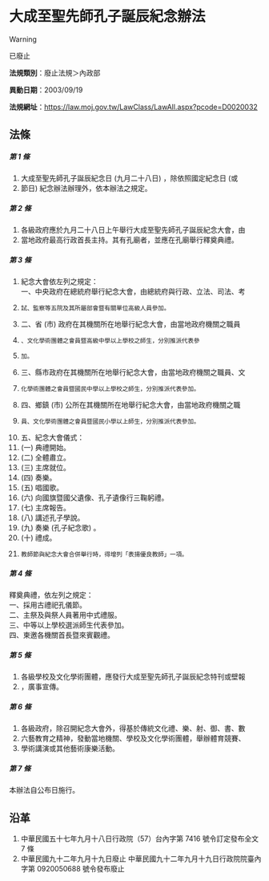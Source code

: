 # 大成至聖先師孔子誕辰紀念辦法
> [!WARNING]
> 已廢止

**法規類別**：廢止法規＞內政部

**異動日期**：2003/09/19  

**法規網址**：https://law.moj.gov.tw/LawClass/LawAll.aspx?pcode=D0020032



## 法條
##### 第 1 條
1. 大成至聖先師孔子誕辰紀念日 (九月二十八日) ，除依照國定紀念日 (或
1. 節日) 紀念辦法辦理外，依本辦法之規定。

##### 第 2 條
1. 各級政府應於九月二十八日上午舉行大成至聖先師孔子誕辰紀念大會，由
1. 當地政府最高行政首長主持。其有孔廟者，並應在孔廟舉行釋奠典禮。

##### 第 3 條
1. 紀念大會依左列之規定：  
一、中央政府在總統府舉行紀念大會，由總統府與行政、立法、司法、考
1.     試、監察等五院及其所屬部會暨有關單位高級人員參加。
1. 二、省 (市) 政府在其機關所在地舉行紀念大會，由當地政府機關之職員
1.     、文化學術團體之會員暨高級中學以上學校之師生，分別推派代表參
1.     加。
1. 三、縣市政府在其機關所在地舉行紀念大會，由當地政府機關之職員、文
1.     化學術團體之會員暨國民中學以上學校之師生，分別推派代表參加。
1. 四、鄉鎮 (市) 公所在其機關所在地舉行紀念大會，由當地政府機關之職
1.     員、文化學術團體之會員暨國民小學以上師生，分別推派代表參加。
1. 五、紀念大會儀式：
1.  (一) 典禮開始。
1.  (二) 全體肅立。
1.  (三) 主席就位。
1.  (四) 奏樂。
1.  (五) 唱國歌。
1.  (六) 向國旗暨國父遺像、孔子遺像行三鞠躬禮。
1.  (七) 主席報告。
1.  (八) 講述孔子學說。
1.  (九) 奏樂 (孔子紀念歌) 。
1.  (十) 禮成。
1.     教師節與紀念大會合併舉行時，得增列「表揚優良教師」一項。

##### 第 4 條
釋奠典禮，依左列之規定：  
一、採用古禮祀孔儀節。  
二、主祭及與祭人員著用中式禮服。  
三、中等以上學校選派師生代表參加。  
四、柬邀各機關首長暨來賓觀禮。

##### 第 5 條
1. 各級學校及文化學術團體，應發行大成至聖先師孔子誕辰紀念特刊或壁報
1. ，廣事宣傳。

##### 第 6 條
1. 各級政府，除召開紀念大會外，得基於傳統文化禮、樂、射、御、書、數
1. 六藝教育之精神，發動當地機關、學校及文化學術團體，舉辦體育競賽、
1. 學術講演或其他藝術康樂活動。

##### 第 7 條
本辦法自公布日施行。

## 沿革
1. 中華民國五十七年九月十八日行政院（57）台內字第 7416 號令訂定發布全文 7  條
1. 中華民國九十二年九月十九日廢止                                中華民國九十二年九月十九日行政院院臺內字第 0920050688 號令發布廢止
